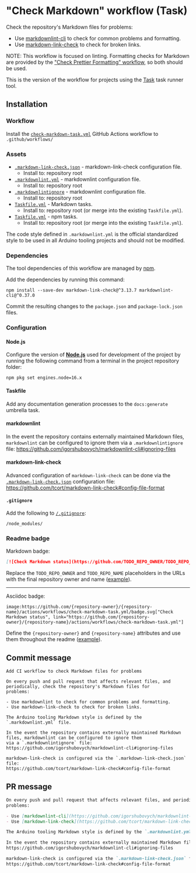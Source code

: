 # "Check Markdown" workflow (Task)

Check the repository's Markdown files for problems:

- Use [markdownlint-cli](https://github.com/igorshubovych/markdownlint-cli) to check for common problems and formatting.
- Use [markdown-link-check](https://github.com/tcort/markdown-link-check) to check for broken links.

NOTE: This workflow is focused on linting. Formatting checks for Markdown are provided by the ["Check Prettier Formatting" workflow](check-prettier-formatting-task.md), so both should be used.

This is the version of the workflow for projects using the [Task](https://taskfile.dev/#/) task runner tool.

## Installation

### Workflow

Install the [`check-markdown-task.yml`](check-markdown-task.yml) GitHub Actions workflow to `.github/workflows/`

### Assets

- [`.markdown-link-check.json`](assets/check-markdown/.markdown-link-check.json) - markdown-link-check configuration file.
  - Install to: repository root
- [`.markdownlint.yml`](assets/check-markdown/.markdownlint.yml) - markdownlint configuration file.
  - Install to: repository root
- [`.markdownlintignore`](assets/check-markdown/.markdownlintignore) - markdownlint configuration file.
  - Install to: repository root
- [`Taskfile.yml`](assets/check-markdown-task/Taskfile.yml) - Markdown tasks.
  - Install to: repository root (or merge into the existing `Taskfile.yml`).
- [`Taskfile.yml`](assets/npm-task/Taskfile.yml) - npm tasks.
  - Install to: repository root (or merge into the existing `Taskfile.yml`).

The code style defined in `.markdownlint.yml` is the official standardized style to be used in all Arduino tooling projects and should not be modified.

### Dependencies

The tool dependencies of this workflow are managed by [npm](https://www.npmjs.com/).

Add the dependencies by running this command:

```text
npm install --save-dev markdown-link-check@^3.13.7 markdownlint-cli@^0.37.0
```

Commit the resulting changes to the `package.json` and `package-lock.json` files.

### Configuration

#### Node.js

Configure the version of [**Node.js**](https://nodejs.org) used for development of the project by running the following command from a terminal in the project repository folder:

```text
npm pkg set engines.node=16.x
```

#### Taskfile

Add any documentation generation processes to the `docs:generate` umbrella task.

#### markdownlint

In the event the repository contains externally maintained Markdown files, `markdownlint` can be configured to ignore them via a `.markdownlintignore` file:
https://github.com/igorshubovych/markdownlint-cli#ignoring-files

#### markdown-link-check

Advanced configuration of `markdown-link-check` can be done via the [`.markdown-link-check.json`](assets/check-markdown/.markdown-link-check.json) configuration file:
https://github.com/tcort/markdown-link-check#config-file-format

#### `.gitignore`

Add the following to [`/.gitignore`](https://git-scm.com/docs/gitignore):

```
/node_modules/
```

### Readme badge

Markdown badge:

```markdown
[![Check Markdown status](https://github.com/TODO_REPO_OWNER/TODO_REPO_NAME/actions/workflows/check-markdown-task.yml/badge.svg)](https://github.com/TODO_REPO_OWNER/TODO_REPO_NAME/actions/workflows/check-markdown-task.yml)
```

Replace the `TODO_REPO_OWNER` and `TODO_REPO_NAME` placeholders in the URLs with the final repository owner and name ([example](https://raw.githubusercontent.com/arduino-libraries/ArduinoIoTCloud/master/README.md)).

---

Asciidoc badge:

```adoc
image:https://github.com/{repository-owner}/{repository-name}/actions/workflows/check-markdown-task.yml/badge.svg["Check Markdown status", link="https://github.com/{repository-owner}/{repository-name}/actions/workflows/check-markdown-task.yml"]
```

Define the `{repository-owner}` and `{repository-name}` attributes and use them throughout the readme ([example](https://raw.githubusercontent.com/arduino-libraries/WiFiNINA/master/README.adoc)).

## Commit message

```
Add CI workflow to check Markdown files for problems

On every push and pull request that affects relevant files, and periodically, check the repository's Markdown files for
problems:

- Use markdownlint to check for common problems and formatting.
- Use markdown-link-check to check for broken links.

The Arduino tooling Markdown style is defined by the `.markdownlint.yml` file.

In the event the repository contains externally maintained Markdown files, markdownlint can be configured to ignore them
via a `.markdownlintignore` file:
https://github.com/igorshubovych/markdownlint-cli#ignoring-files

markdown-link-check is configured via the `.markdown-link-check.json` file:
https://github.com/tcort/markdown-link-check#config-file-format
```

## PR message

```markdown
On every push and pull request that affects relevant files, and periodically, check the repository's Markdown files for
problems:

- Use [markdownlint-cli](https://github.com/igorshubovych/markdownlint-cli) to check for common problems and formatting.
- Use [markdown-link-check](https://github.com/tcort/markdown-link-check) to check for broken links.

The Arduino tooling Markdown style is defined by the `.markdownlint.yml` file.

In the event the repository contains externally maintained Markdown files, markdownlint can be configured to ignore them via a `.markdownlintignore` file:
https://github.com/igorshubovych/markdownlint-cli#ignoring-files

markdown-link-check is configured via the `.markdown-link-check.json` file:
https://github.com/tcort/markdown-link-check#config-file-format
```
